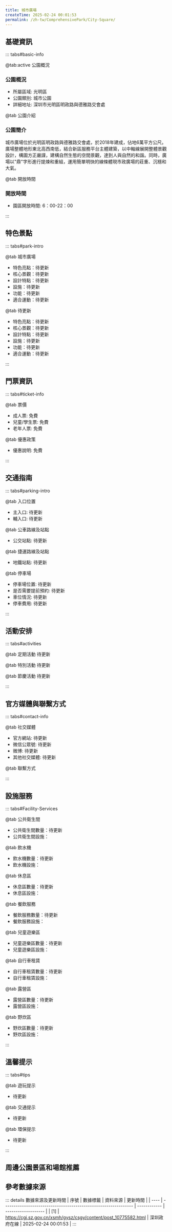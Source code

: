 ```yaml
---
title: 城市廣場
createTime: 2025-02-24 00:01:53
permalink: /zh-tw/ComprehensivePark/City-Square/
---
```



<script setup>
import ImageSwiper from '/.vuepress/theme/components/ImageSwiper.vue'
// 轮播图数据
const swiperItems = [
    {
                link: 'https://cgj.sz.gov.cn/img/4/4006/4006107/10775582.jpg',
                title: '城市廣場',
                description: '',
                author: '深圳政府在線',
                date: '2025/02/25'
                },
  {
                link: 'https://cgj.sz.gov.cn/img/4/4006/4006107/10775582.jpg',
                title: '城市廣場',
                description: '',
                author: '深圳政府在線',
                date: '2025/02/25'
                }
]
// 配置项
const swiperConfig = {
  height: 500,
  showInfo: true
}
</script>
<!-- 轮播图组件 -->
<ImageSwiper :items="swiperItems" :config="swiperConfig" />



## 基礎資訊

::: tabs#basic-info

@tab:active 公園概況
### 公園概況
- 所屬區域: 光明區
- 公園類別: 城市公園
- 詳細地址: 深圳市光明區明政路與德雅路交會處

@tab 公園介紹
### 公園簡介
 城市廣場位於光明區明政路與德雅路交會處，於2018年建成，佔地6萬平方公尺。廣場整體地形東北高西南低，結合新區服務平台主體建築，以中軸線展開整體景觀設計，構圖方正嚴謹，建構自然生態的空間景觀，達到人與自然的和諧。同時，廣場以"鼎"字形進行提煉和重組，運用簡單明快的線條體現市政廣場的莊重、沉穩和大氣。


@tab 開放時間
### 開放時間
- 園區開放時間: 6：00-22：00

:::

## 特色景點

::: tabs#park-intro

@tab 城市廣場
<ImageCard
image="https://cgj.sz.gov.cn/images/index20230710_1.png"
    title="城市廣場"
    description="廣場骨幹樹種選用鳳凰木、小葉欖仁和白蘭，山體公園種植木棉、火焰木、宮粉紫荊，營造壯觀的景觀花帶效果。"
    date=""
    author="深圳政府在線"
/>


- 特色亮點：待更新
- 核心景觀：待更新
- 設計特點：待更新
- 設施：待更新
- 功能：待更新
- 適合運動：待更新

@tab 待更新
<ImageCard
image="https://cgj.sz.gov.cn/images/index20230710_1.png"
    title="城市廣場"
    description="廣場骨幹樹種選用鳳凰木、小葉欖仁和白蘭，山體公園種植木棉、火焰木、宮粉紫荊，營造壯觀的景觀花帶效果。"
    date=""
    author="深圳政府在線"
/>


- 特色亮點：待更新
- 核心景觀：待更新
- 設計特點：待更新
- 設施：待更新
- 功能：待更新
- 適合運動：待更新

:::

## 門票資訊

::: tabs#ticket-info

@tab 票價
- 成人票: 免費
- 兒童/學生票: 免費
- 老年人票: 免費

@tab 優惠政策
- 優惠說明: 免費

:::

## 交通指南

::: tabs#parking-intro

@tab 入口位置
- 主入口: 待更新
- 輔入口: 待更新

@tab 公車路線及站點
- 公交站點: 待更新

@tab 捷運路線及站點
- 地鐵站點: 待更新

@tab 停車場
- 停車場位置: 待更新
- 是否需要提前預約: 待更新
- 車位情況: 待更新
- 停車費用: 待更新

:::

## 活動安排

::: tabs#activities

@tab 定期活動
待更新

@tab 特別活動
待更新

@tab 節慶活動
待更新

:::

## 官方媒體與聯繫方式

::: tabs#contact-info

@tab 社交媒體
- 官方網站: 待更新
- 微信公眾號: 待更新
- 微博: 待更新
- 其他社交媒體: 待更新

@tab 聯繫方式

:::

## 設施服務

::: tabs#Facility-Services

@tab 公共衛生間
- 公共衛生間數量：待更新
- 公共衛生間設施：

@tab 飲水機
- 飲水機數量：待更新
- 飲水機設施：

@tab 休息區
- 休息區數量：待更新
- 休息區設施：

@tab 餐飲服務
- 餐飲服務數量：待更新
- 餐飲服務設施：

@tab 兒童遊樂區
- 兒童遊樂區數量：待更新
- 兒童遊樂區設施：

@tab 自行車租賃
- 自行車租賃數量：待更新
- 自行車租賃設施：

@tab 露營區
- 露營區數量：待更新
- 露營區設施：

@tab 野炊區
- 野炊區數量：待更新
- 野炊區設施：

:::

## 溫馨提示

::: tabs#tips

@tab 遊玩提示
- 待更新

@tab 交通提示
- 待更新

@tab 環保提示
- 待更新

:::

## 周邊公園景區和場館推薦

<CardGrid>
  <ImageCard
        image="https://cgj.sz.gov.cn/img/4/4006/4006114/10775593.png"
        title="五指耙公園"
        description="公園簡介五指耙公園位於深圳市西北部，在松崗、新橋和公明三個街道的交會處，東以南光高速為界，南臨新玉路，緊挨長流陂水庫，西靠潭頭及芙蓉工業區，北銜大田洋工業區。五指耙公園場地總面積391.72公頃，地形海拔多約200公尺左右，大小山頭起伏，最高峰為大頭崗，海拔237.4公尺。公園以'兩軸－三區－八景'為中心，兩軸即山水景"
        href="/zh-tw/ComprehensivePark/Wuzhipa-Park/"
        author="深圳政府在線"
        date="2025/01/02"
      />
      <ImageCard
        image="https://cgj.sz.gov.cn/img/4/4006/4006114/10775593.png"
        title="五指耙公園"
        description="公園簡介五指耙公園位於深圳市西北部，在松崗、新橋和公明三個街道的交會處，東以南光高速為界，南臨新玉路，緊挨長流陂水庫，西靠潭頭及芙蓉工業區，北銜大田洋工業區。五指耙公園場地總面積391.72公頃，地形海拔多約200公尺左右，大小山頭起伏，最高峰為大頭崗，海拔237.4公尺。公園以'兩軸－三區－八景'為中心，兩軸即山水景"
        href="/zh-tw/ComprehensivePark/Wuzhipa-Park/"
        author="深圳政府在線"
        date="2025/01/02"
      />
    </CardGrid>


## 參考數據來源

::: details 數據來源及更新時間
| 序號 | 數據標籤                                                        | 資料來源     | 更新時間            |
| ---- | --------------------------------------------------------------- | ------------ | ------------------- |
| [1]  | https://cgj.sz.gov.cn/xsmh/gysz/csgy/content/post_10775582.html | 深圳政府在線 | 2025-02-24 00:01:53 |
:::

